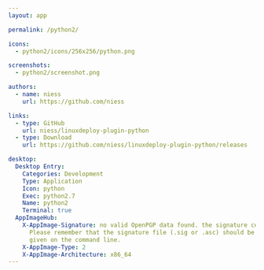 ```yaml
---
layout: app

permalink: /python2/

icons:
  - python2/icons/256x256/python.png

screenshots:
  - python2/screenshot.png

authors:
  - name: niess
    url: https://github.com/niess

links:
  - type: GitHub
    url: niess/linuxdeploy-plugin-python
  - type: Download
    url: https://github.com/niess/linuxdeploy-plugin-python/releases

desktop:
  Desktop Entry:
    Categories: Development
    Type: Application
    Icon: python
    Exec: python2.7
    Name: python2
    Terminal: true
  AppImageHub:
    X-AppImage-Signature: no valid OpenPGP data found. the signature could not be verified.
      Please remember that the signature file (.sig or .asc) should be the first file
      given on the command line.
    X-AppImage-Type: 2
    X-AppImage-Architecture: x86_64
---
```

